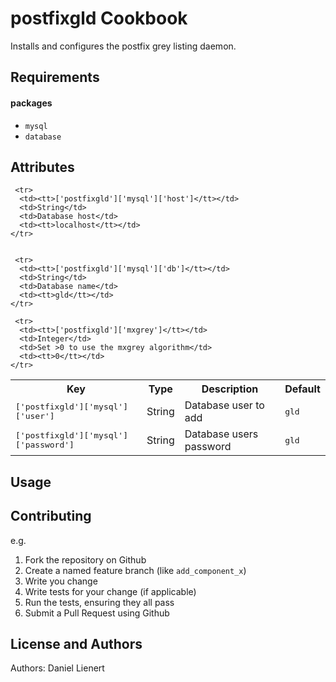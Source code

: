 postfixgld Cookbook
===================
Installs and configures the postfix grey listing daemon.

Requirements
------------
#### packages

- `mysql`
- `database`



Attributes
----------

<table>
  <tr>
    <th>Key</th>
    <th>Type</th>
    <th>Description</th>
    <th>Default</th>
  </tr>

  <tr>
    <td><tt>['postfixgld']['mysql']['user']</tt></td>
    <td>String</td>
    <td>Database user to add</td>
    <td><tt>gld</tt></td>
  </tr>

  <tr>
      <td><tt>['postfixgld']['mysql']['password']</tt></td>
      <td>String</td>
      <td>Database users password</td>
      <td><tt>gld</tt></td>
    </tr>

     <tr>
      <td><tt>['postfixgld']['mysql']['host']</tt></td>
      <td>String</td>
      <td>Database host</td>
      <td><tt>localhost</tt></td>
    </tr>


     <tr>
      <td><tt>['postfixgld']['mysql']['db']</tt></td>
      <td>String</td>
      <td>Database name</td>
      <td><tt>gld</tt></td>
    </tr>

     <tr>
      <td><tt>['postfixgld']['mxgrey']</tt></td>
      <td>Integer</td>
      <td>Set >0 to use the mxgrey algorithm</td>
      <td><tt>0</tt></td>
    </tr>
</table>

Usage
-----


Contributing
------------

e.g.
1. Fork the repository on Github
2. Create a named feature branch (like `add_component_x`)
3. Write you change
4. Write tests for your change (if applicable)
5. Run the tests, ensuring they all pass
6. Submit a Pull Request using Github

License and Authors
-------------------
Authors: Daniel Lienert
